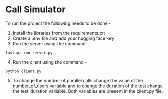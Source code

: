 # Call Simulator

To run the project the following needs to be done -
1. Install the libraries from the requirements.txt
2. Create a .env file and add your hugging face key
3. Run the server using the command - 
```
fastapi run server.py
```
4. Run the client using the command - 
```
python client.py
```
5. To change the number of parallel calls change the value of the number_of_users variable and to change the duration of the test change the test_duration variable. Both variables are present in the client.py file.